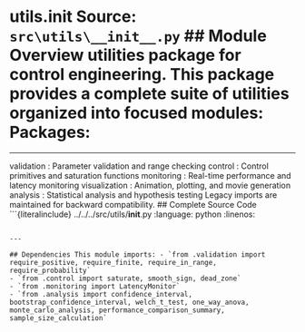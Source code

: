 # utils.__init__ **Source:** `src\utils\__init__.py` ## Module Overview utilities package for control engineering. This package provides a complete suite of utilities organized into focused modules: Packages:

---------
validation : Parameter validation and range checking
control : Control primitives and saturation functions
monitoring : Real-time performance and latency monitoring
visualization : Animation, plotting, and movie generation
analysis : Statistical analysis and hypothesis testing Legacy imports are maintained for backward compatibility. ## Complete Source Code ```{literalinclude} ../../../src/utils/__init__.py
:language: python
:linenos:
```

---

## Dependencies This module imports: - `from .validation import require_positive, require_finite, require_in_range, require_probability`
- `from .control import saturate, smooth_sign, dead_zone`
- `from .monitoring import LatencyMonitor`
- `from .analysis import confidence_interval, bootstrap_confidence_interval, welch_t_test, one_way_anova, monte_carlo_analysis, performance_comparison_summary, sample_size_calculation`
